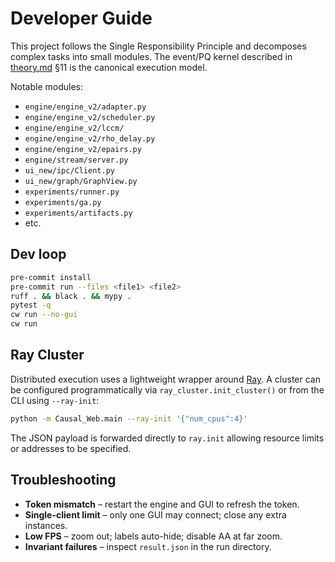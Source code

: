 # Developer Guide

This project follows the Single Responsibility Principle and decomposes complex tasks into small modules. The event/PQ kernel described in [theory.md](../theory.md) §11 is the canonical execution model.

Notable modules:

- `engine/engine_v2/adapter.py`
- `engine/engine_v2/scheduler.py`
- `engine/engine_v2/lccm/`
- `engine/engine_v2/rho_delay.py`
- `engine/engine_v2/epairs.py`
- `engine/stream/server.py`
- `ui_new/ipc/Client.py`
- `ui_new/graph/GraphView.py`
- `experiments/runner.py`
- `experiments/ga.py`
- `experiments/artifacts.py`
- etc.

## Dev loop

```bash
pre-commit install
pre-commit run --files <file1> <file2>
ruff . && black . && mypy .
pytest -q
cw run --no-gui
cw run
```

## Ray Cluster

Distributed execution uses a lightweight wrapper around [Ray](https://www.ray.io). A cluster can be configured programmatically via `ray_cluster.init_cluster()` or from the CLI using `--ray-init`:

```bash
python -m Causal_Web.main --ray-init '{"num_cpus":4}'
```

The JSON payload is forwarded directly to `ray.init` allowing resource limits or addresses to be specified.

## Troubleshooting

- **Token mismatch** – restart the engine and GUI to refresh the token.
- **Single-client limit** – only one GUI may connect; close any extra instances.
- **Low FPS** – zoom out; labels auto-hide; disable AA at far zoom.
- **Invariant failures** – inspect `result.json` in the run directory.
